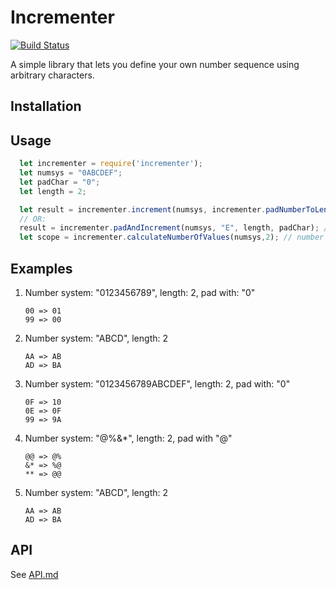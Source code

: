 # Incrementer

[![Build Status](https://travis-ci.org/AppWorkshop/incrementer.svg?branch=master)](https://travis-ci.org/AppWorkshop/incrementer)

A simple library that lets you define your own number sequence using arbitrary characters.

## Installation

## Usage

```js
  let incrementer = require('incrementer');
  let numsys = "0ABCDEF"; 
  let padChar = "0";
  let length = 2;

  let result = incrementer.increment(numsys, incrementer.padNumberToLength("E",length,padChar); // 0E => 0F
  // OR: 
  result = incrementer.padAndIncrement(numsys, "E", length, padChar); // 0E => 0F
  let scope = incrementer.calculateNumberOfValues(numsys,2); // number of possible values === 7^2 => 49
```

## Examples

1. Number system: "0123456789", length: 2, pad with: "0"
    ```
    00 => 01
    99 => 00
    ```

2. Number system: "ABCD", length: 2
    ```
    AA => AB
    AD => BA
    ```

3. Number system: "0123456789ABCDEF", length: 2, pad with: "0"
    ```
    0F => 10
    0E => 0F
    99 => 9A
    ```

4. Number system: "@%&*", length: 2, pad with "@"
    ```
    @@ => @%
    &* => %@
    ** => @@
    ```

5. Number system: "ABCD", length: 2
    ```
    AA => AB
    AD => BA
    ```


## API

See [API.md]()